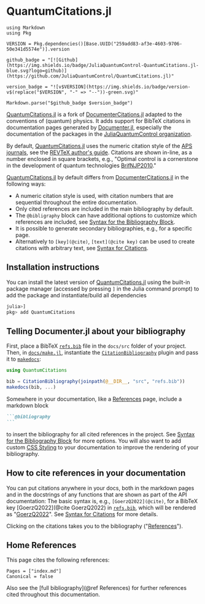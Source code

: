 # QuantumCitations.jl

```@eval
using Markdown
using Pkg

VERSION = Pkg.dependencies()[Base.UUID("259add83-af3e-4603-9706-50e341d5574e")].version

github_badge = "[![Github](https://img.shields.io/badge/JuliaQuantumControl-QuantumCitations.jl-blue.svg?logo=github)](https://github.com/JuliaQuantumControl/QuantumCitations.jl)"

version_badge = "![v$VERSION](https://img.shields.io/badge/version-v$(replace("$VERSION", "-" => "--"))-green.svg)"

Markdown.parse("$github_badge $version_badge")
```

[QuantumCitations.jl](https://github.com/JuliaQuantumControl/QuantumCitations.jl) is a fork of [DocumenterCitations.jl](https://github.com/ali-ramadhan/DocumenterCitations.jl) adapted to the conventions of (quantum) physics. It adds support for BibTeX citations in documentation pages generated by [Documenter.jl](https://github.com/JuliaDocs/Documenter.jl), especially the documentation of the packages in the [JuliaQuantumControl organization](https://github.com/JuliaQuantumControl).

By default, [QuantumCitations.jl](https://github.com/JuliaQuantumControl/QuantumCitations.jl) uses the numeric citation style of the [APS journals](https://journals.aps.org), see the [REVTeX author's guide](https://www.ctan.org/tex-archive/macros/latex/contrib/revtex/auguide). Citations are shown in-line, as a number enclosed in square brackets, e.g., "Optimal control is a cornerstone in the development of quantum technologies [BrifNJP2010](@cite)."

[QuantumCitations.jl](https://github.com/JuliaQuantumControl/QuantumCitations.jl) by default differs from [DocumenterCitations.jl](https://github.com/ali-ramadhan/DocumenterCitations.jl) in the following ways:

* A numeric citation style is used, with citation numbers that are sequential throughout the entire documentation.
* Only cited references are included in the main bibliography by default.
* The `@bibligraphy` block can have additional options to customize which references are included, see [Syntax for the Bibliography Block](@ref).
* It is possible to generate secondary bibliographies, e.g., for a specific page.
* Alternatively to `[key](@cite)`, `[text](@cite key)` can be used to create citations with arbitrary text, see [Syntax for Citations](@ref).


## Installation instructions

You can install the latest version of [QuantumCitations.jl](https://github.com/JuliaQuantumControl/QuantumCitations.jl) using the built-in package manager (accessed by pressing `]` in the
Julia command prompt) to add the package and instantiate/build all dependencies

```julia
julia>]
pkg> add QuantumCitations
```

## Telling Documenter.jl about your bibliography

First, place a BibTeX [`refs.bib`](./refs.bib) file in the `docs/src` folder of your project.  Then, in [`docs/make.jl`](https://github.com/JuliaQuantumControl/QuantumCitations.jl/blob/master/docs/make.jl), instantiate the [`CitationBibliography`](@ref) plugin and pass it to [`makedocs`](https://documenter.juliadocs.org/stable/lib/public/#Documenter.makedocs):

```julia
using QuantumCitations

bib = CitationBibliography(joinpath(@__DIR__, "src", "refs.bib"))
makedocs(bib, ...)
```

Somewhere in your documentation, like a [References](@ref) page, include a markdown block

~~~markdown
```@bibliography
```
~~~

to insert the bibliography for all cited references in the project. See [Syntax for the Bibliography Block](@ref) for more options. You will also want to add custom [CSS Styling](@ref) to your documentation to improve the rendering of your bibliography.

## How to cite references in your documentation

You can put citations anywhere in your docs, both in the markdown pages and in the docstrings of any functions that are shown as part of the API documentation: The basic syntax is, e.g., `[GoerzQ2022](@cite)`, for a BibTeX key [GoerzQ2022](@cite GoerzQ2022) in [`refs.bib`](./refs.bib),  which will be rendered as "[GoerzQ2022](@cite)".  See [Syntax for Citations](@ref) for more details.

Clicking on the citations takes you to the bibliography ("[References](@ref)").

## Home References

This page cites the following references:

```@bibliography
Pages = ["index.md"]
Canonical = false
```

Also see the [full bibliography](@ref References) for further references cited throughout this documentation.
